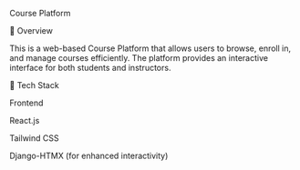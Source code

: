 Course Platform

📌 Overview

This is a web-based Course Platform that allows users to browse, enroll in, and manage courses efficiently. The platform provides an interactive interface for both students and instructors.

🚀 Tech Stack

Frontend

React.js

Tailwind CSS

Django-HTMX (for enhanced interactivity)

